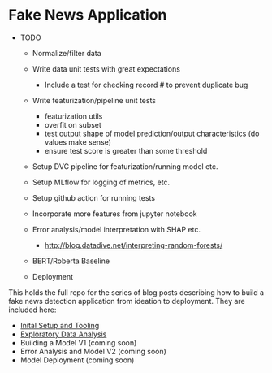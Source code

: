 # Fake News Application

- TODO
  - Normalize/filter data
  - Write data unit tests with great expectations
    - Include a test for checking record # to prevent duplicate bug
  - Write featurization/pipeline unit tests
    - featurization utils
    - overfit on subset
    - test output shape of model prediction/output characteristics (do values make sense)
    - ensure test score is greater than some threshold

  - Setup DVC pipeline for featurization/running model etc.
  - Setup MLflow for logging of metrics, etc.
  - Setup github action for running tests
  - Incorporate more features from jupyter notebook
  - Error analysis/model interpretation with SHAP etc.
    - http://blog.datadive.net/interpreting-random-forests/
  - BERT/Roberta Baseline
  - Deployment


This holds the full repo for the series of blog posts describing how to build a fake news detection application from ideation to deployment. They are included here:
- [Inital Setup and Tooling](https://www.blog.confetti.ai/post/machine-learning-from-ideation-to-deployment-setting-up)
- [Exploratory Data Analysis](https://www.blog.confetti.ai/post/fake-news-detection-from-ideation-to-deployment-exploratory-data-analysis)
- Building a Model V1 (coming soon)
- Error Analysis and Model V2 (coming soon)
- Model Deployment (coming soon)
